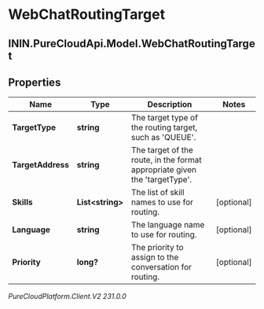 # WebChatRoutingTarget

## ININ.PureCloudApi.Model.WebChatRoutingTarget

## Properties

|Name | Type | Description | Notes|
|------------ | ------------- | ------------- | -------------|
| **TargetType** | **string** | The target type of the routing target, such as &#39;QUEUE&#39;. | |
| **TargetAddress** | **string** | The target of the route, in the format appropriate given the &#39;targetType&#39;. | |
| **Skills** | **List&lt;string&gt;** | The list of skill names to use for routing. | [optional] |
| **Language** | **string** | The language name to use for routing. | [optional] |
| **Priority** | **long?** | The priority to assign to the conversation for routing. | [optional] |



_PureCloudPlatform.Client.V2 231.0.0_

